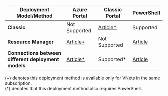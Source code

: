 | **Deployment Model/Method** | **Azure Portal** | **Classic Portal** | **PowerShell** |
| --- | --- | --- | --- |
| **Classic** |Not Supported |[Article*](../articles/vpn-gateway/virtual-networks-configure-vnet-to-vnet-connection.md) |Supported |
| **Resource Manager** |[Article+](../articles/vpn-gateway/vpn-gateway-howto-vnet-vnet-resource-manager-portal.md) |Not Supported |[Article](../articles/vpn-gateway/vpn-gateway-vnet-vnet-rm-ps.md) |
| **Connections between different deployment models** |[Article*](../articles/vpn-gateway/vpn-gateway-connect-different-deployment-models-portal.md) |Supported* |[Article](../articles/vpn-gateway/vpn-gateway-connect-different-deployment-models-powershell.md) |

(+) denotes this deployment method is available only for VNets in the same subscription.<br>
(*) denotes that this deployment method also requires PowerShell.

